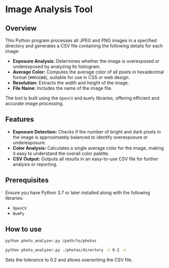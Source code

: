 # Image Analysis Tool

## Overview
This Python program processes all JPEG and PNG images in a specified directory and generates a CSV file containing the following details for each image:
- **Exposure Analysis:** Determines whether the image is overexposed or underexposed by analyzing its histogram.
- **Average Color:** Computes the average color of all pixels in hexadecimal format (`#RRGGBB`), suitable for use in CSS or web design.
- **Resolution:** Extracts the width and height of the image.
- **File Name:** Includes the name of the image file.

The tool is built using the `OpenCV` and `NumPy` libraries, offering efficient and accurate image processing.

## Features
- **Exposure Detection:** Checks if the number of bright and dark pixels in the image is approximately balanced to identify overexposure or underexposure.
- **Color Analysis:** Calculates a single average color for the image, making it easy to understand the overall color palette.
- **CSV Output:** Outputs all results in an easy-to-use CSV file for further analysis or reporting.

## Prerequisites
Ensure you have Python 3.7 or later installed along with the following libraries:
- `OpenCV`
- `NumPy`

## How to use
```bash
python photo_analyzer.py /path/to/photos
```

```bash
python photo_analyzer.py ./photos/directory -t 0.2 -o
```
Sets the tolerance to 0.2 and allows overwriting the CSV file.